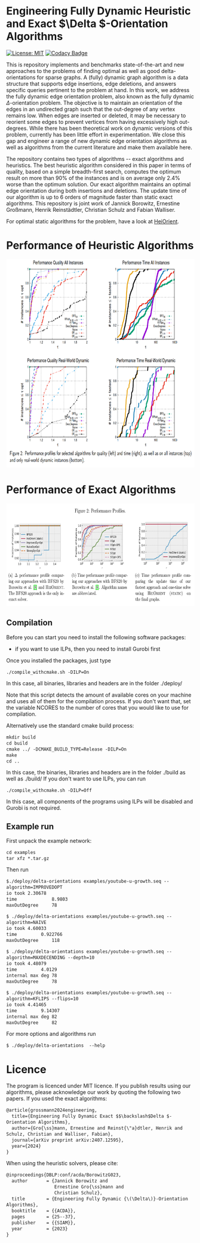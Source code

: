 # Engineering Fully Dynamic Heuristic and Exact $\Delta $-Orientation Algorithms
[![License: MIT](https://img.shields.io/badge/License-MIT-yellow.svg)](https://opensource.org/licenses/MIT) [![Codacy Badge](https://app.codacy.com/project/badge/Grade/6a878c2175f74b2c923fe128f59d800a)](https://app.codacy.com/gh/DynGraphLab/DynDeltaOrientation/dashboard?utm_source=gh&utm_medium=referral&utm_content=&utm_campaign=Badge_grade)

This is repository implements and benchmarks state-of-the-art and new approaches to the problems of finding optimal as well as good delta-orientations for sparse graphs. A (fully) dynamic graph algorithm is a data structure that supports edge insertions, edge deletions, and answers specific queries pertinent to the problem at hand. In this work, we address the fully dynamic edge orientation problem, also known as the fully dynamic $\Delta$-orientation problem. The objective is to maintain an orientation of the edges in an undirected graph such that the out-degree of any vertex remains low. When edges are inserted or deleted, it may be necessary to reorient some edges to prevent vertices from having excessively high out-degrees.  While there has been theoretical work on dynamic versions of this problem, currently has been little effort in experimentation. We close this gap and engineer a range of new dynamic edge orientation algorithms as well as algorithms from the current literature and make them available here. 

The repository contains two types of algorithms -- exact algorithms and heuristics. The best heuristic algorithm considered in this paper in terms of quality, based on a simple breadth-first search, computes the optimum result on more than 90% of the instances and is on average only 2.4% worse than the optimum solution. Our exact algorithm maintains an optimal edge orientation during both insertions and deletions. The update time of our algorithm is up to 6 orders of magnitude faster than static exact algorithms.  This repository is joint work of Jannick Borowitz, Ernestine Großmann, Henrik Reinstädtler, Christian Schulz and Fabian Walliser. 

For optimal static algorithms for the problem, have a look at <a href="https://github.com/HeiOrient/HeiOrient">HeiOrient</a>.

Performance of Heuristic Algorithms
=====

<p align="center">
<img src="./pics/performance.png"
  alt="performance"
  width="701" height="558">
</p>


Performance of Exact Algorithms
======
<p align="center">
<img src="./pics/performanceOPT.png"
  alt="performance"
  width="701" height="275">
</p>



## Compilation

Before you can start you need to install the following software packages:

- if you want to use ILPs, then you need to install Gurobi first 

Once you installed the packages, just type 
```console
./compile_withcmake.sh -DILP=On
```
In this case, all binaries, libraries and headers are in the folder ./deploy/ 

Note that this script detects the amount of available cores on your machine and uses all of them for the compilation process. If you don't want that, set the variable NCORES to the number of cores that you would like to use for compilation. 

Alternatively use the standard cmake build process:
```console 
mkdir build
cd build 
cmake ../ -DCMAKE_BUILD_TYPE=Release -DILP=On
make 
cd ..
```
In this case, the binaries, libraries and headers are in the folder ./build as well as ./build/
If you don't want to use ILPs, you can run

```console 
./compile_withcmake.sh -DILP=Off
```

In this case, all components of the programs using ILPs will be disabled and Gurobi is not required.

## Example run

First unpack the example network: 

```console
cd examples
tar xfz *.tar.gz
```
Then run

```console
$./deploy/delta-orientations examples/youtube-u-growth.seq --algorithm=IMPROVEDOPT 
io took 2.30678
time             8.9803
maxOutDegree     78
```

```console
$ ./deploy/delta-orientations examples/youtube-u-growth.seq --algorithm=NAIVE
io took 4.60033
time 		 0.922766
maxOutDegree 	 118
```

```console
$ ./deploy/delta-orientations examples/youtube-u-growth.seq --algorithm=MAXDECENDING --depth=10
io took 4.48079
time 		 4.0129
internal max deg 78
maxOutDegree 	 78
```

```console
$ ./deploy/delta-orientations examples/youtube-u-growth.seq --algorithm=KFLIPS --flips=10
io took 4.41465
time 		 9.14307
internal max deg 82
maxOutDegree 	 82
```

For more options and algorithms run

```console
$ ./deploy/delta-orientations  --help
```

Licence
=====
The program is licenced under MIT licence.
If you publish results using our algorithms, please acknowledge our work by quoting the following two papers.
If you used the exact algorithms:

```
@article{grossmann2024engineering,
  title={Engineering Fully Dynamic Exact $$\backslash$Delta $-Orientation Algorithms},
  author={Gro{\ss}mann, Ernestine and Reinst{\"a}dtler, Henrik and Schulz, Christian and Walliser, Fabian},
  journal={arXiv preprint arXiv:2407.12595},
  year={2024}
}
```

When using the heuristic solvers, please cite:

```
@inproceedings{DBLP:conf/acda/BorowitzG023,
  author       = {Jannick Borowitz and
                  Ernestine Gro{\ss}mann and
                  Christian Schulz},
  title        = {Engineering Fully Dynamic {\(\Delta\)}-Orientation Algorithms},
  booktitle    = {{ACDA}},
  pages        = {25--37},
  publisher    = {{SIAM}},
  year         = {2023}
}
```
